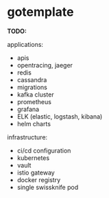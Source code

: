 # gotemplate

**TODO:**

applications:
- apis
- opentracing, jaeger
- redis
- cassandra
- migrations
- kafka cluster
- prometheus
- grafana
- ELK (elastic, logstash, kibana)
- helm charts

infrastructure:
- ci/cd configuration
- kubernetes
- vault
- istio gateway
- docker registry
- single swissknife pod
